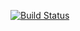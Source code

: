 [![Build Status](https://travis-ci.org/gitfer/UiduUploadAndCrop.svg?branch=travisci)](https://travis-ci.org/gitfer/UiduUploadAndCrop)
